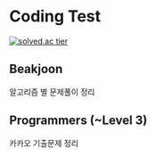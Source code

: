 # Coding Test
[![solved.ac tier](http://mazassumnida.wtf/api/v2/generate_badge?boj=hahyuning)](https://solved.ac/hahyuning)

## Beakjoon
알고리즘 별 문제풀이 정리<br/>

## Programmers (~Level 3)
카카오 기출문제 정리

